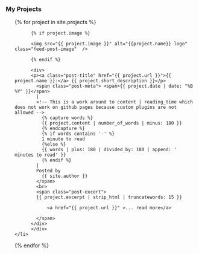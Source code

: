 ### My Projects

<ul style="margin-left:0; list-style:none;">
  {% for project in site.projects %}
    <li>
          <div class="feed-post-container">

          {% if project.image %}
          
          <img src="{{ project.image }}" alt="{{project.name}} logo" class="feed-post-image"  />
          
          {% endif %}

          <div>
          <p><a class="post-title" href="{{ project.url }}">{{ project.name }}:</a> {{ project.short_description }}</p>
            <span class="post-meta"> <span>{{ project.date | date: "%B %Y" }}</span>
            |
            <!-- This is a work around to content | reading_time which does not work on github pages because custom plugins are not allowed --> 
              {% capture words %}
              {{ project.content | number_of_words | minus: 180 }}
              {% endcapture %}
              {% if words contains '-' %}
              1 minute to read
              {%else %}
              {{ words | plus: 180 | divided_by: 180 | append: ' minutes to read' }}
              {% endif %}
            |
            Posted by
              {{ site.author }}
            </span>
            <br>
            <span class="post-excert">
            {{ project.excerpt | strip_html | truncatewords: 15 }} 

                <a href="{{ project.url }}" >... read more</a>

            </span>
          </div>
          </div>
    </li>
  {% endfor %}
</ul>